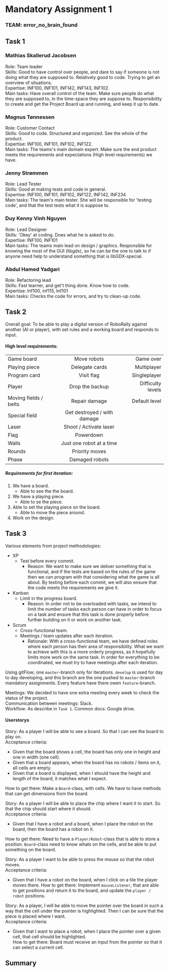 # Mandatory Assignment 1
### TEAM: error_no_brain_found

## Task 1
### Mathias Skallerud Jacobsen
Role: Team leader  
Skills: Good to have control over people, and dare to say if someone is not doing what they are supposed to. Relatively
 good to code. Trying to get an overview of situations.  
Expertise: INF100, INF101, INF142, INF143, INF102.  
Main tasks: Have overall control of the team. Make sure people do what they are supposed to, in the time-space they are 
suppose to. Responsibility to create and get the Project Board up and running, and keep it up to date.

### Magnus Tønnessen
Role: Customer Contact  
Skills: Good to code. Structured and organized. See the whole of the product.  
Expertise: INF100, INF101, INF102, INF122.  
Main tasks: The teams's main domain expert. Make sure the end product meets the requirements and expectations (High
 level requirements) we have.

### Jenny Strømmen
Role: Lead Tester  
Skills: Good at making tests and code in general.  
Expertise: INF100, INF101, INF102, INF122, INF142, INF234  
Main tasks: The team's main tester. She will be responsible for 'testing code', and that the test tests what it is 
suppose to. 

### Duy Kenny Vinh Nguyen
Role: Lead Designer  
Skills: 'Okey' at coding. Does what he is asked to do.   
Expertise: INF100, INF101  
Main tasks: The teams main lead on design / graphics. Responsible for knowing the most of the GUI (libgdx), 
so he can be the one to talk to if anyone need help to understand something that is libGDX-special.

### Abdul Hamed Yadgari
Role: Refactoring lead  
Skills: Fast learner, and get't thing done. Know how to code.  
Expertise: Inf100, inf115, Inf101  
Main tasks: Checks the code for errors, and try to clean-up code.



## Task 2
Overall goal: To be able to play a digital version of RoboRally against another (AI or player), with set rules and a 
working board and responds to input.  

#### High level requirements: 
|                      |                             |                  |
| -------------------- |:---------------------------:| ----------------:|
| Game board           | Move robots                 | Game over        |
| Playing piece        | Delegate cards              | Multiplayer      |
| Program card         | Visit flag                   | Singleplayer     |
| Player               | Drop the backup             | Difficulty levels |
| Moving fields / belts | Repair damage               | Default level    |
| Special field         | Get destroyed / with damage |                  |
| Laser                | Shoot / Activate laser      |                  |
| Flag                 | Powerdown                   |                  |
| Walls                | Just one robot at a time    | 
| Rounds               | Priority moves              |
| Phase                | Damaged robots              |

##### Requirements for first iteration:       
1. We have a board.
    * Able to see the the board.
2. We have a playing piece.
    * Able to se the piece.
3. Able to set the playing piece on the board.
    * Able to move the piece around.
4. Work on the design.



## Task 3
Various elements from project methodologies:  

* XP
    * Test before every commit.
        * Reason: We want to make sure we deliver something that is functional,
         and if the tests are based on the rules of the game then we can program with that
         considering what the game is all about. By testing before each commit, we will also ensure that the code meets 
         the requirements we give it.
* Kanban
    * Limit in the progress board.
        * Reason: In order not to be overloaded with tasks, we intend to limit the number of tasks each person can have 
        in order to focus on a task and ensure that this task is done properly before further building on it or work on 
        another task.
* Scrum
    * Cross-functional team.
    * Meetings / team updates after each iteration.
        * Rationale: With a cross-functional team, we have defined roles where each person has their area of 
        responsibility. What we want to achieve with this is a more orderly progress, as it hopefully limits more work 
        on the same task. In order for everything to be coordinated, we must try to have meetings after each iteration.
        
 
Using gitFlow; one ``master``-branch only for iterations. ``develop`` is used for day to day developing, and this 
branch are the one pushed to ``master``-branch mandatory assignments. Every feature have there owen ``feature``-branch.
 
   
Meetings: We decided to have one extra meeting every week to check the status of the project.  
Communication between meetings: Slack.  
Workflow: As describe in ``Task 1``.
Common docs: Google drive.

#### Userstorys
Story: As a player I will be able to see a board. So that I can see the board to play on.  
Acceptance criteria: 
* Given that the board shows a cell, the board has only one in height and one in width (one cell). 
* Given that a board appears, when the board has no robots / items on it, all cells are empty.
* Given that a board is displayed, when I should have the height and length of the board, it matches what I expect.  

How to get there: Make a ``Board``-class, with cells. We have to have methods that can get dimensions from 
the board.  

Story: As a player I will be able to place the chip where I want it to start. So that the chip should start where it 
should.  
Acceptance criteria: 
* Given that I have a robot and a board, when I place the robot on the board, then the board has a 
robot on it.  

How to get there: Need to have a ``Player/Robot``-class that is able to store a position. ``Board``-class need to know 
whats on the cells, and be able to put something on the board.

Story: As a player I want to be able to press the mouse so that the robot moves.  
Acceptance criteria: 
* Given that I have a robot on the board, when I click on a tile the player moves there.
How to get there: Implement ``mouseListener``, that are able to get positions and return it to the board, and update the
 ``player / robot`` positions.  

Story: As a player, I will be able to move the pointer over the board in such a way that the cell under the pointer is 
highlighted. Then I can be sure that the piece is placed where I want.  
Acceptance criteria: 
* Given that I want to place a robot, when I place the pointer over a given cell, that cell should be highlighted.   
How to get there: Board must receive an input from the pointer so that it can select a current cell.  

## Summary

